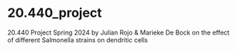 # 20.440_project
20.440 Project Spring 2024
by Julian Rojo & Marieke De Bock
on the effect of different Salmonella strains on dendritic cells

